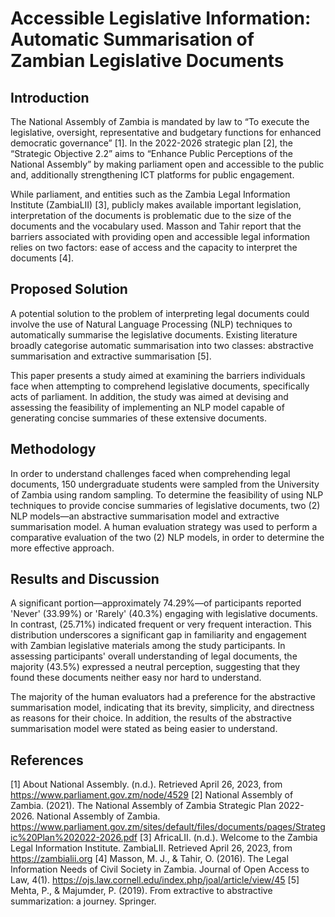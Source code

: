 # Accessible Legislative Information: Automatic Summarisation of Zambian Legislative Documents

## Introduction
The National Assembly of Zambia is mandated by law to “To execute the legislative, oversight, representative and budgetary functions for enhanced democratic governance” [1]. In the 2022-2026 strategic plan [2], the “Strategic Objective 2.2” aims to “Enhance Public Perceptions of the National Assembly” by making parliament open and accessible to the public and, additionally strengthening ICT platforms for public engagement.

While parliament, and entities such as the Zambia Legal Information Institute (ZambiaLII) [3], publicly makes available important legislation, interpretation of the documents is problematic due to the size of the documents and the vocabulary used. Masson and Tahir report that the barriers associated with providing open and accessible legal information relies on two factors: ease of access and the capacity to interpret the documents [4].

## Proposed Solution
A potential solution to the problem of interpreting legal documents could involve the use of Natural Language Processing (NLP) techniques to automatically summarise the legislative documents. Existing literature broadly categorise automatic summarisation into two classes: abstractive summarisation and extractive summarisation [5].

This paper presents a study aimed at examining the barriers individuals face when attempting to comprehend legislative documents, specifically acts of parliament. In addition, the study was aimed at devising and assessing the feasibility of implementing an NLP model capable of generating concise summaries of these extensive documents.

## Methodology
In order to understand challenges faced when comprehending legal documents, 150 undergraduate students were sampled from the University of Zambia using random sampling. To determine the feasibility of using NLP techniques to provide concise summaries of legislative documents, two (2) NLP models—an abstractive summarisation model and extractive summarisation model. A human evaluation strategy was used to perform a comparative evaluation of the two (2) NLP models, in order to determine the more effective approach.

## Results and Discussion
A significant portion—approximately 74.29%—of participants reported 'Never' (33.99%) or 'Rarely' (40.3%) engaging with legislative documents. In contrast, (25.71%) indicated frequent or very frequent interaction. This distribution underscores a significant gap in familiarity and engagement with Zambian legislative materials among the study participants. In assessing participants' overall understanding of legal documents, the majority (43.5%) expressed a neutral perception, suggesting that they found these documents neither easy nor hard to understand.


The majority of the human evaluators had a preference for the abstractive summarisation model, indicating that its brevity, simplicity, and directness as reasons for their choice. In addition, the results of the abstractive summarisation model were stated as being easier to understand.

## References
[1] About National Assembly. (n.d.). Retrieved April 26, 2023, from https://www.parliament.gov.zm/node/4529
[2] National Assembly of Zambia. (2021). The National Assembly of Zambia Strategic Plan 2022-2026. National Assembly of Zambia. https://www.parliament.gov.zm/sites/default/files/documents/pages/Strategic%20Plan%202022-2026.pdf
[3] AfricaLII. (n.d.). Welcome to the Zambia Legal Information Institute. ZambiaLII. Retrieved April 26, 2023, from https://zambialii.org
[4] Masson, M. J., & Tahir, O. (2016). The Legal Information Needs of Civil Society in Zambia. Journal of Open Access to Law, 4(1). https://ojs.law.cornell.edu/index.php/joal/article/view/45
[5] Mehta, P., & Majumder, P. (2019). From extractive to abstractive summarization: a journey. Springer.
